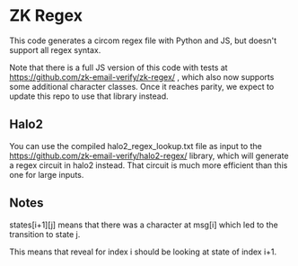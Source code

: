 # ZK Regex

This code generates a circom regex file with Python and JS, but doesn't support all regex syntax.

Note that there is a full JS version of this code with tests at https://github.com/zk-email-verify/zk-regex/ , which also now supports some additional character classes. Once it reaches parity, we expect to update this repo to use that library instead.

## Halo2

You can use the compiled halo2_regex_lookup.txt file as input to the https://github.com/zk-email-verify/halo2-regex/ library, which will generate a regex circuit in halo2 instead. That circuit is much more efficient than this one for large inputs.

## Notes

states[i+1][j] means that there was a character at msg[i] which led to the transition to state j.

This means that reveal for index i should be looking at state of index i+1.
